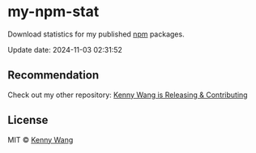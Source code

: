 my-npm-stat
===

Download statistics for my published [npm](https://www.npmjs.com/~wcjiang) packages.

Update date: <!--GAMFC-->2024-11-03 02:31:52<!--GAMFC-END-->

## Recommendation

Check out my other repository: [Kenny Wang is Releasing & Contributing](https://github.com/jaywcjlove/releases/)

## License

MIT © [Kenny Wang](https://github.com/jaywcjlove)